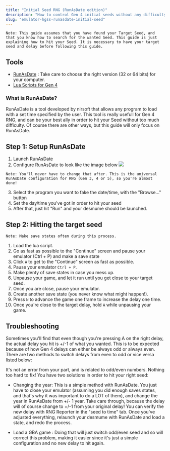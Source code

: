 ```yaml
---
title: "Initial Seed RNG (RunAsDate edition)"
description: "How to control Gen 4 initial seeds without any difficulty"
slug: "emulator-hgss-runasdate-initial-seed"
---
```


```
Note: This guide assumes that you have found your Target Seed, and that you know how to search for the wanted Seed. This guide is just explaining how to hit your Seed. It is necessary to have your target seed and delay before following this guide.
```

## Tools

- [RunAsDate](https://www.nirsoft.net/utils/run_as_date.html) : Take care to choose the right version (32 or 64 bits) for your computer.
- [Lua Scripts for Gen 4](http://pokerng.forumcommunity.net/?t=56443955&p=396434984)

### What is RunAsDate?

RunAsDate is a tool developed by nirsoft that allows any program to load with a set time specified by the user. This tool is really usefull for Gen 4 RNG, and can be your best ally in order to hit your Seed without too much difficulty. Of course there are other ways, but this guide will only focus on RunAsDate.

## Step 1: Setup RunAsDate

1. Launch RunAsDate
2. Configure RunAsDate to look like the image below
   ![](https://i.imgur.com/HeUoPmv.png)

```
Note: You'll never have to change that after. This is the universal RunAsDate configuration for RNG (Gen 3, 4 or 5), so you're almost done!
```

3. Select the program you want to fake the date/time, with the "Browse..." button
4. Set the day/time you've got in order to hit your seed
5. After that, just hit "Run" and your desmume should be launched.

## Step 2: Hitting the target seed

```
Note: Make save states often during this process.
```

1. Load the lua script.
2. Go as fast as possible to the "Continue" screen and pause your emulator (Ctrl + P) and make a save state
3. Click `A` to get to the "Continue" screen as fast as possible.
4. Pause your emulator `Ctrl + P`.
5. Make plenty of save states in case you mess up.
6. Unpause your game, and let it run until you get close to your target seed.
7. Once you are close, pause your emulator.
8. Create another save state (you never know what might happen!).
9. Press `N` to advance the game one frame to increase the delay one time.
10. Once you're close to the target delay, hold `A` while unpausing your game.

## Troubleshooting

Sometimes you'll find that even though you're pressing A on the right delay, the actual delay you hit is +/-1 of what you wanted. This is to be expected because of how Gen 4 delays can either be always odd or always even. There are two methods to switch delays from even to odd or vice versa listed below:

It's not an error from your part, and is related to odd/even numbers. Nothing too hard to fix! You have two solutions in order to hit your right seed:

- Changing the year: This is a simple method with RunAsDate. You just have to close your emulator (assuming you did enough saves states, and that's why it was important to do a LOT of them), and change the year in RunAsDate from +/- 1 year. Take care through, because the delay will of course change to +/-1 from your original delay! You can verify the new delay with RNG Reporter in the "seed to time" tab. Once you've adjusted everything, relaunch your desmume with RunAsDate and load a state, and redo the process.

- Load a GBA game : Doing that will just switch odd/even seed and so will correct this problem, making it easier since it's just a simple configuration and no new delay to hit again.
